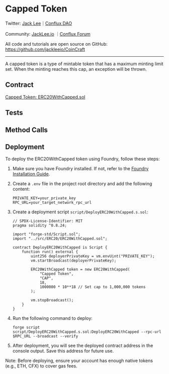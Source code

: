 # Capped Token

Twitter: [Jack Lee](https://x.com/jackleeio)｜[Conflux DAO](https://x.com/ConfluxDAO)

Community: [JackLee.io](https://jacklee.io/) ｜[Conflux Forum](https://forum.conflux.fun/)

All code and tutorials are open source on GitHub: https://github.com/jackleeio/CoinCraft

---

A capped token is a type of mintable token that has a maximum minting limit set. When the minting reaches this cap, an exception will be thrown.

## Contract

[Capped Token: ERC20WithCapped.sol](../../src/ERC20/ERC20WithCapped.sol)

## Tests

## Method Calls

## Deployment

To deploy the ERC20WithCapped token using Foundry, follow these steps:

1. Make sure you have Foundry installed. If not, refer to the [Foundry Installation Guide](https://book.getfoundry.sh/getting-started/installation).

2. Create a `.env` file in the project root directory and add the following content:

   ```
   PRIVATE_KEY=your_private_key
   RPC_URL=your_target_network_rpc_url
   ```

3. Create a deployment script `script/DeployERC20WithCapped.s.sol`:

   ```solidity:script/DeployERC20WithCapped.s.sol
   // SPDX-License-Identifier: MIT
   pragma solidity ^0.8.24;

   import "forge-std/Script.sol";
   import "../src/ERC20/ERC20WithCapped.sol";

   contract DeployERC20WithCapped is Script {
       function run() external {
           uint256 deployerPrivateKey = vm.envUint("PRIVATE_KEY");
           vm.startBroadcast(deployerPrivateKey);

           ERC20WithCapped token = new ERC20WithCapped(
               "Capped Token",
               "CAP",
               18,
               1000000 * 10**18 // Set cap to 1,000,000 tokens
           );

           vm.stopBroadcast();
       }
   }
   ```

4. Run the following command to deploy:

   ```
   forge script script/DeployERC20WithCapped.s.sol:DeployERC20WithCapped --rpc-url $RPC_URL --broadcast --verify
   ```

5. After deployment, you will see the deployed contract address in the console output. Save this address for future use.

Note: Before deploying, ensure your account has enough native tokens (e.g., ETH, CFX) to cover gas fees.
